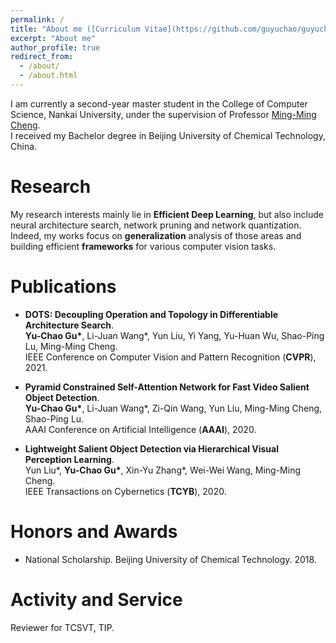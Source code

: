 ```yaml
---
permalink: /
title: "About me ([Curriculum Vitae](https://github.com/guyuchao/guyuchao.github.io/blob/master/files/cv/ycgu-nankai-zhcv.pdf))"
excerpt: "About me"
author_profile: true
redirect_from: 
  - /about/
  - /about.html
---
```

I am currently a second-year master student in the College of Computer Science, Nankai University, under the supervision of Professor [ Ming-Ming Cheng](https://mmcheng.net/cmm/).<br>
I received my Bachelor degree in Beijing University of Chemical Technology, China. 

# Research
My research interests mainly lie in **Efficient Deep Learning**, but also include neural architecture search, network pruning and network quantization. <br>
Indeed, my works focus on **generalization** analysis of those areas and building efficient  **frameworks** for various computer vision tasks.

# Publications
* <b>DOTS: Decoupling Operation and Topology in Differentiable Architecture Search</b>. <br>
<b>Yu-Chao Gu\*</b>, Li-Juan Wang\*, Yun Liu, Yi Yang, Yu-Huan Wu, Shao-Ping Lu, Ming-Ming Cheng.  <br>
IEEE Conference on Computer Vision and Pattern Recognition (**CVPR**), 2021.<br>

* <b>Pyramid Constrained Self-Attention Network for Fast Video Salient Object Detection</b>. <br>
<b>Yu-Chao Gu\*</b>, Li-Juan Wang\*, Zi-Qin Wang, Yun Liu, Ming-Ming Cheng, Shao-Ping Lu.  <br>
AAAI Conference on Artificial Intelligence (**AAAI**), 2020.<br>

* <b>Lightweight Salient Object Detection  via Hierarchical Visual Perception Learning</b>. <br>
Yun Liu\*, <b>Yu-Chao Gu\*</b>, Xin-Yu Zhang\*, Wei-Wei Wang, Ming-Ming Cheng.  <br>
IEEE Transactions on Cybernetics (**TCYB**), 2020.<br>


# Honors and Awards
* National Scholarship. Beijing University of Chemical Technology. 2018.

# Activity and Service
Reviewer for TCSVT, TIP.
<!---Experience--->
